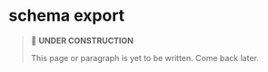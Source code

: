 # schema export

> 🚧 **UNDER CONSTRUCTION**
>
> This page or paragraph is yet to be written. Come back later.

